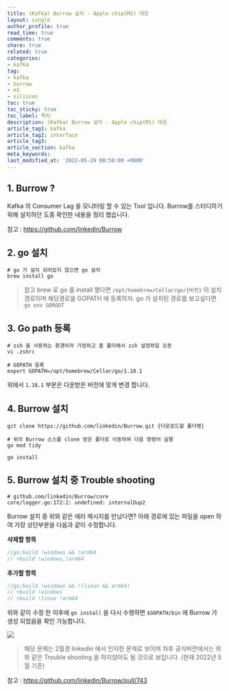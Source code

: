 ```yaml
---
title: (Kafka) Burrow 설치 - Apple chip(M1) 대응
layout: single
author_profile: true
read_time: true
comments: true
share: true
related: true
categories:
- kafka
tag:
- kafka
- burrow
- m1
- siliicon
toc: true
toc_sticky: true
toc_label: 목차
description: (Kafka) Burrow 설치 - Apple chip(M1) 대응
article_tag1: kafka
article_tag2: interface
article_tag3: 
article_section: kafka
meta_keywords: 
last_modified_at: '2022-05-29 00:50:00 +0800'
---
```


## 1. Burrow ?

Kafka 의 Consumer Lag 을 모니터링 할 수 있는 Tool 입니다. Burrow를 스터디하기위해 설치하던 도중 확인한 내용을 정리 했습니다.

참고 : https://github.com/linkedin/Burrow

## 2. go 설치

```shell
# go 가 설치 되어있지 않으면 go 설치
brew install go
```

> 참고
> brew 로 go 를 install 했다면 `/opt/homebrew/Cellar/go/{버전}` 이 설치 경로이며 해당경로를 GOPATH 에 등록하자. go 가 설치된 경로를 보고싶다면 `go env GOROOT`

## 3. Go path 등록

```shell
# zsh 을 사용하는 환경이라 가정하고 홈 폴더에서 zsh 설정파일 오픈
vi .zshrc

# GOPATH 등록
export GOPATH=/opt/homebrew/Cellar/go/1.18.1
```

위에서 `1.18.1` 부분은 다운받은 버전에 맞게 변경 합니다.

## 4. Burrow 설치

```shell
git clone https://github.com/linkedin/Burrow.git {다운로드할 폴더명}

# 위의 Burrow 소스를 clone 받은 폴더로 이동하여 다음 명령어 실행
go mod tidy

go install
```

## 5. Burrow 설치 중 Trouble shooting

```shell
# github.com/linkedin/Burrow/core
core/logger.go:172:2: undefined: internalDup2
```

Burrow 설치 중 위와 같은 에러 메시지를 만났다면? 아래 경로에 있는 파일을 open 하여 가장 상단부분을 다음과 같이 수정합니다.

**삭제할 항목**

```go
//go:build !windows && !arm64
// +build !windows,!arm64
```

**추가할 항목**

```go
//go:build !windows && !(linux && arm64)
// +build !windows
// +build !linux !arm64
```

위와 같이 수정 한 이후에 `go install` 을 다시 수행하면 `$GOPATH/bin` 에 Burrow 가 생성 되었음을 확인 가능합니다.

![](https://velog.velcdn.com/images/doublejkim/post/5e9a46db-51a9-4138-a76f-ed3d985a7ad7/image.png)



> 해당 문제는 2월경 linkedin 에서 인지한 문제로 보이며 차후 공식버전에서는 위와 같은 Trouble shooting 을 하지않아도 될 것으로 보입니다. (현재 2022년 5월 기준)



참고 : https://github.com/linkedin/Burrow/pull/743
